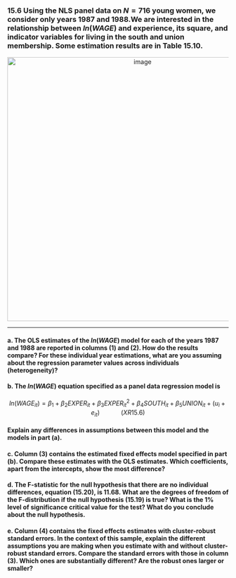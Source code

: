 ### 15.6 Using the NLS panel data on $N=716$ young women, we consider only years 1987 and 1988.We are interested in the relationship between $ln(WAGE)$ and experience, its square, and indicator variables for living in the south and union membership. Some estimation results are in Table 15.10.
<div align="center">
  <img width="600" alt="image" src="https://github.com/user-attachments/assets/59322c56-d148-4054-89bc-1dbe9f4c1b0c" />
</div>

---
#### a. The OLS estimates of the $ln(WAGE)$ model for each of the years 1987 and 1988 are reported in columns (1) and (2). How do the results compare? For these individual year estimations, what are you assuming about the regression parameter values across individuals (heterogeneity)?

#### b. The $ln(WAGE)$ equation specified as a panel data regression model is 

$$
ln(WAGE_{it}) = \beta_1 + \beta_2EXPER_{it} + \beta_3EXPER^2_{it} + \beta_4SOUTH_{it} + \beta_5UNION_{it} +(u_i + e_{it}) \qquad \quad (XR15.6)
$$

#### Explain any differences in assumptions between this model and the models in part (a).

#### c. Column (3) contains the estimated fixed effects model specified in part (b). Compare these estimates with the OLS estimates. Which coefficients, apart from the intercepts, show the most difference?

#### d. The F-statistic for the null hypothesis that there are no individual differences, equation (15.20), is 11.68. What are the degrees of freedom of the F-distribution if the null hypothesis (15.19) is true? What is the 1% level of significance critical value for the test? What do you conclude about the null hypothesis.

#### e. Column (4) contains the fixed effects estimates with cluster-robust standard errors. In the context of this sample, explain the different assumptions you are making when you estimate with and without cluster-robust standard errors. Compare the standard errors with those in column (3). Which ones are substantially different? Are the robust ones larger or smaller?

